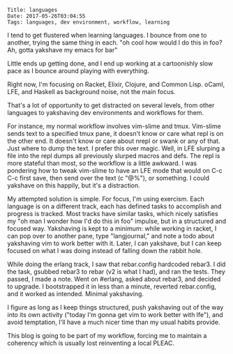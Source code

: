     Title: languages
    Date: 2017-05-26T03:04:55
    Tags: languages, dev environment, workflow, learning

I tend to get flustered when learning languages. I bounce from one to another,
trying the same thing in each. "oh cool how would I do this in foo? Ah, gotta
yakshave my emacs for bar" 

Little ends up getting done, and I end up working at a cartoonishly slow pace as
I bounce around playing with everything. 

Right now, I'm focusing on Racket, Elixir, Clojure, and Common Lisp. oCaml, LFE,
and Haskell as background noise, not the main focus.

That's a lot of opportunity to get distracted on several levels, from other
languages to yakshaving dev environments and workflows for them. 

For instance, my normal workflow involves vim-slime and tmux. Vim-slime sends
text to a specified tmux pane, it doesn't know or care what repl is on the other
end. It doesn't know or care about nrepl or swank or any of that. Just where to
dump the text. I prefer this over magic. Well, in LFE slurping a file into the
repl dumps all previously slurped macros and defs. The repl is more stateful
than most, so the workflow is a little awkward. I was pondering how to tweak
vim-slime to have an LFE mode that would on C-c C-c first save, then send over
the text (c "@%"), or something. I could yakshave on this happily, but it's a
distraction.

My attempted solution is simple. For focus, I'm using exercism. Each language is
on a different track, each has defined tasks to accomplish and progress is
tracked. Most tracks have similar tasks, which nicely satisfies my "oh man I
wonder how I'd do this in foo" impulse, but in a structured and focused way.
Yakshaving is kept to a minimum: while working in racket, I can pop over to
another pane, type "langjournal," and note a todo about yakshaving vim to work
better with it. Later, I can yakshave, but I can keep focused on what I was
doing instead of falling down the rabbit hole. 

While doing the erlang track, I saw that rebar.config hardcoded rebar3. I did
the task, gsubbed rebar3 to rebar (v2 is what I had), and ran the tests. They
passed, I made a note. Went on #erlang, asked about rebar3, and decided to
upgrade. I bootstrapped it in less than a minute, reverted rebar.config, and it
worked as intended. Minimal yakshaving.

I figure as long as I keep things structured, push yakshaving out of the way
into its own activity ("today I'm gonna get vim to work better with lfe"), and
avoid temptation, I'll have a much nicer time than my usual habits provide.

This blog is going to be part of my workflow, forcing me to maintain a coherency
which is usually lost reinventing a local PLEAC.
